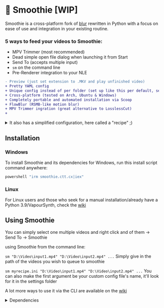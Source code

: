 
# 🧋 Smoothie [WIP]

Smoothie is a cross-platform fork of [blur](https://github.com/f0e/blur) rewritten in Python with a focus on ease of use and integration in your existing routine.


### 5 ways to feed your videos to Smoothie:
* MPV Trimmer (most recommended)
* Dead simple open file dialog when launching it from Start
* Send To (accepts multiple input)
* `sm` on the command line
* Pre-Renderer integration to your NLE

```diff
- Preview (just set extension to .MKV and play unfinished video)
+ Pretty YAML config
+ Unique config instead of per folder (set up like this per default, see --config in CLI)
+ Cross-platform (tested on Arch, Ubuntu & Windows)
+ Completely portable and automated installation via Scoop
+ FlowBlur (RSMB-like motion blur)
+ MPV Trimmer ingration (great alternative to LosslessCut)
+ 
```


<details>
<summary> It also has a simplified configuration, here called a "recipe" ;) </summary>

> Learn what each setting does on it's [wiki page](https://github.com/couleur-tweak-tips/Smoothie/wiki/Configuring-Smoothie-(recipe))

```ini
[interpolation] # Tries to guess frames in between existing ones to increase FPS
enabled=yes # If you want to interpolate or not
fps=960 # The FPS you wish to interpolate to
speed=medium # What accuracy you want (fast, faster and fastest will take less time, but make worse frames)
tuning=weak # This and 'algorithm' are different ways to make interpolation, check the wiki
algorithm=23
gpu=yes # GPU acceleration

[frame blending] # Converts high FPS footage (e.g 240, 960) to a lower frame rate (e.g 30, 60 for YT) with motion blur
enabled=yes # If you want want it to frame blend or not
fps=60 # The FPS you want it blended down to
intensity=1.27 # 1.0 is what you're used to, more will make a longer kind of "ghoserfz", I love 1.5 @ 60FPS
weighting=equal # How each blur frame's opacity is decided (default is every one of them is equal)

[encoding]
process=ffmpeg # ffmpeg binary name
args=-c:v libx264 -preset slow -crf 15 # You can even add -vf to add any FFmpeg filter!

[misc]
folder= # Override all output videos to a specific folder
deduplication=y # Frame deduplication (useful if you have a tiny little bit of encoding lag)
container=.mp4 # Set this to .MKV to be able to watch the video before it even finishes rendering!
flavors=fruits # Set the value to nothing if you want your rendered suffixes to be '- Smoothie.ext'

[timescale] # Set the speed in/out
in=1
out=1
```
</details>


## Installation

### Windows
To install Smoothie and its dependencies for Windows, run this install script command anywhere:

```powershell
powershell "irm smoothie.ctt.cx|iex"
```
### Linux


For Linux users and those who seek for a manual installation/already have a Python 3.9/VapourSynth, check the [wiki](https://github.com/couleur-tweak-tips/Smoothie/wiki)

## Using Smoothie
You can simply select one multiple videos and right click and of them -> Send To -> Smoothie

using Smoothie from the command line:

``sm "D:\Video\input1.mp4" "D:\Video\input2.mp4" ...``
    Simply give in the path of the videos you wish to queue to smoothie

``sm myrecipe.ini "D:\Video\input1.mp4" "D:\Video\input2.mp4" ...``
    You can also make the first argument be your custom config file's name, it'll look for it in the settings folder

A lot more ways to use it via the CLI are available on the [wiki](https://github.com/couleur-tweak-tips/Smoothie/wiki)


<details>
<summary>Dependencies </summary>

- [Python](https://www.python.org/downloads) (3.9)
- [FFmpeg](https://ffmpeg.org/download.html)
- [VapourSynth x64](https://www.vapoursynth.com) (R54)

VapourSynth plugins
- [FFMS2](https://github.com/FFMS/ffms2)
- [HAvsFunc](https://github.com/HomeOfVapourSynthEvolution/havsfunc)
- [SVPFlow](https://github.com/bjaan/smoothvideo/blob/main/SVPflow_LastGoodVersions.7z)
- [vs-frameblender](https://github.com/couleurm/vs-frameblender)
- [weighting.py](https://github.com/couleur-tweak-tips/Smoothie/blob/master/plugins/weighting.py)
- [filldrops.py](https://github.com/couleur-tweak-tips/Smoothie/blob/master/plugins/filldrops.py)
</details>


